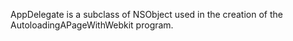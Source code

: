 AppDelegate is a subclass of NSObject used in the creation of the AutoloadingAPageWithWebkit program.
